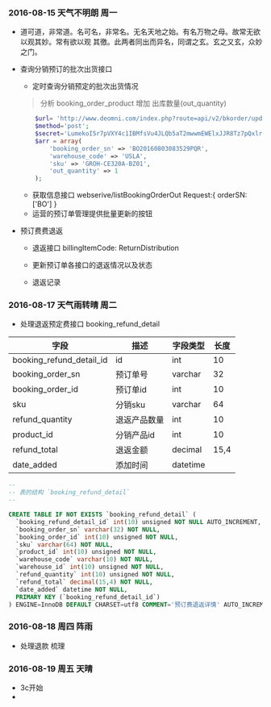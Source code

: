 ### 2016-08-15 天气不明朗 周一
- 道可道，非常道。名可名，非常名。无名天地之始。有名万物之母。故常无欲以观其妙。常有欲以观
其徼。此两者同出而异名，同谓之玄。玄之又玄，众妙之门。
- 查询分销预订的批次出货接口
  - 定时查询分销预定的批次出货情况
  > 分析 booking_order_product 增加 出库数量(out_quantity)
  
  ```php
      $url= 'http://www.deomni.com/index.php?route=api/v2/bkorder/updateOutQuantity';
      $method='post';            
      $secret='LumekoI5r7pVXY4c1IBMfsVu4JLQb5aT2mwwmEWElxJJR8Tz7pQxlrnU48sgHATVi1bhi1i2bNLQqb2KsNjRiXH51XtTV68ZET4XyUd0oxvnzc8d7CHauG2XiILaWfOivF7OrvbLBJAYXVh0P3qEfgCRckEjybbyLrjlttXthwMC2tYECrNH3GJaMPNJNHjY0dEXJJE7qTb2wy2aPfg1CDTkcdRaLEURhAdpvwpY42H7cfoAGtQjddKZGjK0aAh6';     
      $arr = array(
          'booking_order_sn' => 'BO20160803083529PQR',
          'warehouse_code' => 'USLA',
          'sku' => 'GROH-CE320A-BZ01',
          'out_quantity' => 1
      );
  ```
  - 获取信息接口 webserive/listBookingOrderOut
    Request:{
       orderSN:['BO']
    }
  - 运营的预订单管理提供批量更新的按钮
- 预订费费退返
  - 退返接口 billingItemCode: ReturnDistribution
    
  - 更新预订单各接口的退返情况以及状态
  - 退返记录


### 2016-08-17 天气雨转晴 周二
- 处理退返预定费接口
booking_refund_detail

字段 | 描述 | 字段类型 | 长度
---| ---| --- | --
booking_refund_detail_id | id | int | 10
booking_order_sn | 预订单号 | varchar | 32 
booking_order_id | 预订单id | int | 10
sku | 分销sku | varchar | 64
refund_quantity | 退返产品数量 | int | 10
product_id | 分销产品id | int | 10
refund_total | 退返金额 | decimal | 15,4
date_added | 添加时间 | datetime | 

```sql
--
-- 表的结构 `booking_refund_detail`
--

CREATE TABLE IF NOT EXISTS `booking_refund_detail` (
  `booking_refund_detail_id` int(10) unsigned NOT NULL AUTO_INCREMENT,
  `booking_order_sn` varchar(32) NOT NULL,
  `booking_order_id` int(10) unsigned NOT NULL,
  `sku` varchar(64) NOT NULL,
  `product_id` int(10) unsigned NOT NULL,
  `warehouse_code` varchar(10) NOT NULL,
  `warehouse_id` int(10) unsigned NOT NULL,
  `refund_quantity` int(10) unsigned NOT NULL,
  `refund_total` decimal(15,4) NOT NULL,
  `date_added` datetime NOT NULL,
  PRIMARY KEY (`booking_refund_detail_id`)
) ENGINE=InnoDB DEFAULT CHARSET=utf8 COMMENT='预订费退返详情' AUTO_INCREMENT=1 ;
```


### 2016-08-18 周四 阵雨
- 处理退款 梳理

### 2016-08-19 周五 天晴
- 3c开始
- 